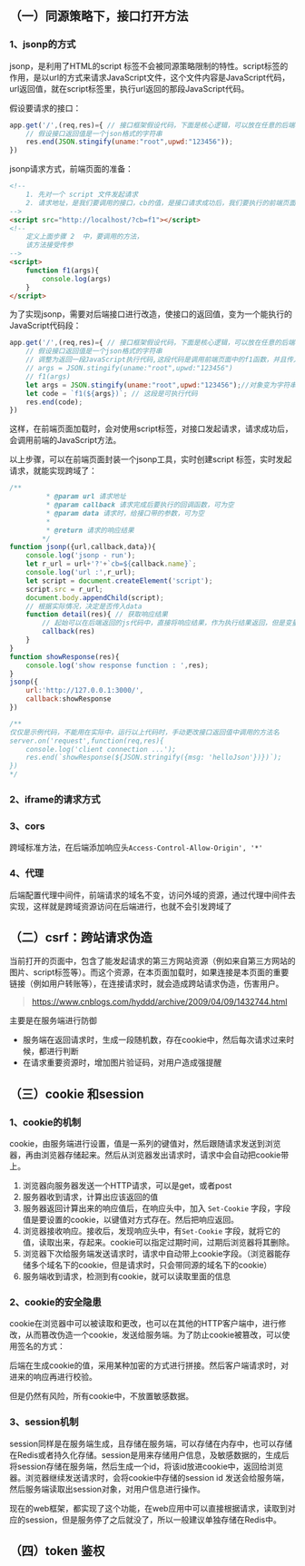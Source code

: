 ## （一）同源策略下，接口打开方法

### 1、jsonp的方式

jsonp，是利用了HTML的script 标签不会被同源策略限制的特性。script标签的作用，是以url的方式来请求JavaScript文件，这个文件内容是JavaScript代码，url返回值，就在script标签里，执行url返回的那段JavaScript代码。

假设要请求的接口：

```javascript
app.get('/',(req,res)={ // 接口框架假设代码，下面是核心逻辑，可以放在任意的后端框架中
    // 假设接口返回值是一个json格式的字符串
    res.end(JSON.stingify(uname:"root",upwd:"123456"));
})
```



jsonp请求方式，前端页面的准备：

```html
<!-- 
	1. 先对一个 script 文件发起请求
	2. 请求地址，是我们要调用的接口，cb的值，是接口请求成功后，我们要执行的前端页面定义的方法
-->
<script src="http://localhost/?cb=f1"></script>
<!-- 
	定义上面步骤 2  中，要调用的方法，
	该方法接受传参
-->
<script>
    function f1(args){
        console.log(args)
    }
</script>
```

为了实现jsonp，需要对后端接口进行改造，使接口的返回值，变为一个能执行的JavaScript代码段：

```javascript
app.get('/',(req,res)={ // 接口框架假设代码，下面是核心逻辑，可以放在任意的后端框架中
    // 假设接口返回值是一个json格式的字符串
    // 调整为返回一段JavaScript执行代码,这段代码是调用前端页面中的f1函数，并且传入一个参数:
    // args = JSON.stingify(uname:"root",upwd:"123456")
    // f1(args)
    let args = JSON.stingify(uname:"root",upwd:"123456");//对象变为字符串
	let code = `f1(${args})`; // 这段是可执行代码
    res.end(code);
})
```

这样，在前端页面加载时，会对使用script标签，对接口发起请求，请求成功后，会调用前端的JavaScript方法。

以上步骤，可以在前端页面封装一个jsonp工具，实时创建script 标签，实时发起请求，就能实现跨域了：

```javascript
/**
         * @param url 请求地址
         * @param callback 请求完成后要执行的回调函数，可为空
         * @param data 请求时，给接口带的参数，可为空
         * 
         * @return 请求的响应结果
        */
function jsonp({url,callback,data}){
    console.log('jsonp - run');
    let r_url = url+'?'+`cb=${callback.name}`;
    console.log('url :',r_url);
    let script = document.createElement('script');
    script.src = r_url;
    document.body.appendChild(script);
    // 根据实际情况，决定是否传入data
    function detail(res){ // 获取响应结果
        // 起始可以在后端返回的js代码中，直接将响应结果，作为执行结果返回，但是变量名不容易看，不容易理解这个逻辑
        callback(res)
    }
}
function showResponse(res){
    console.log('show response function : ',res);
}
jsonp({
    url:'http://127.0.0.1:3000/',
    callback:showResponse
})

/**
仅仅是示例代码，不能用在实际中，运行以上代码时，手动更改接口返回值中调用的方法名
server.on('request',function(req,res){
    console.log('client connection ...');
    res.end(`showResponse(${JSON.stringify({msg: 'helloJson'})})`);
})
*/
```

### 2、iframe的请求方式

### 3、cors

跨域标准方法，在后端添加响应头`Access-Control-Allow-Origin', '*'`

### 4、代理

后端配置代理中间件，前端请求的域名不变，访问外域的资源，通过代理中间件去实现，这样就是跨域资源访问在后端进行，也就不会引发跨域了

## （二）csrf：跨站请求伪造

当前打开的页面中，包含了能发起请求的第三方网站资源（例如来自第三方网站的图片、script标签等）。而这个资源，在本页面加载时，如果连接是本页面的重要链接（例如用户转账等），在连接请求时，就会造成跨站请求伪造，伤害用户。

> https://www.cnblogs.com/hyddd/archive/2009/04/09/1432744.html

主要是在服务端进行防御

* 服务端在返回请求时，生成一段随机数，存在cookie中，然后每次请求过来时候，都进行判断
* 在请求重要资源时，增加图片验证码，对用户造成强提醒

## （三）cookie 和session

### 1、cookie的机制

cookie，由服务端进行设置，值是一系列的键值对，然后跟随请求发送到浏览器，再由浏览器存储起来。然后从浏览器发出请求时，请求中会自动把cookie带上。

1. 浏览器向服务器发送一个HTTP请求，可以是get，或者post
2. 服务器收到请求，计算出应该返回的值
3. 服务器返回计算出来的响应值后，在响应头中，加入 `Set-Cookie` 字段，字段值是要设置的cookie，以键值对方式存在。然后把响应返回。
4. 浏览器接收响应。接收后，发现响应头中，有`Set-Cookie` 字段，就将它的值，读取出来，存起来。cookie可以指定过期时间，过期后浏览器将其删除。
5. 浏览器下次给服务端发送请求时，请求中自动带上cookie字段。（浏览器能存储多个域名下的cookie，但是请求时，只会带同源的域名下的cookie）
6. 服务端收到请求，检测到有cookie，就可以读取里面的信息

### 2、cookie的安全隐患

cookie在浏览器中可以被读取和更改，也可以在其他的HTTP客户端中，进行修改，从而篡改伪造一个cookie，发送给服务端。为了防止cookie被篡改，可以使用签名的方式：

后端在生成cookie的值，采用某种加密的方式进行拼接。然后客户端请求时，对进来的响应再进行校验。

但是仍然有风险，所有cookie中，不放置敏感数据。

### 3、session机制

session同样是在服务端生成，且存储在服务端，可以存储在内存中，也可以存储在Redis或者持久化存储。session是用来存储用户信息，及敏感数据的，生成后将session存储在服务端，然后生成一个id，将该id放进cookie中，返回给浏览器。浏览器继续发送请求时，会将cookie中存储的session id 发送会给服务端，然后服务端读取出session对象，对用户信息进行操作。

现在的web框架，都实现了这个功能，在web应用中可以直接根据请求，读取到对应的session，但是服务停了之后就没了，所以一般建议单独存储在Redis中。

## （四）token 鉴权















